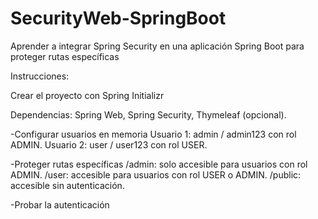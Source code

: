 # SecurityWeb-SpringBoot
Aprender a integrar Spring Security en una aplicación Spring Boot para proteger rutas específicas

Instrucciones:

Crear el proyecto con Spring Initializr

  Dependencias: Spring Web, Spring Security, Thymeleaf (opcional).
  
-Configurar usuarios en memoria
Usuario 1: admin / admin123 con rol ADMIN.
Usuario 2: user / user123 con rol USER.
    
-Proteger rutas específicas
  /admin: solo accesible para usuarios con rol ADMIN.
  /user: accesible para usuarios con rol USER o ADMIN.
  /public: accesible sin autenticación.
  
-Probar la autenticación
